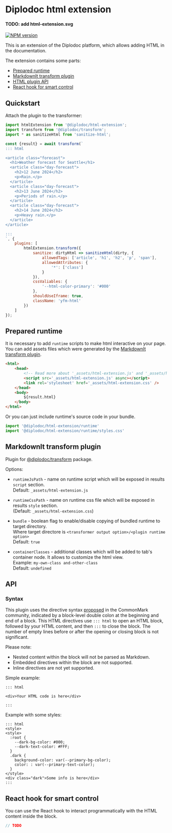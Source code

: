 # Diplodoc html extension

#### TODO: add html-extension.svg
[![NPM version](https://img.shields.io/npm/v/@diplodoc/html-extension.svg?style=flat)](https://www.npmjs.org/package/@diplodoc/html-extension)

This is an extension of the Diplodoc platform, which allows adding HTML in the documentation.

The extension contains some parts:
- [Prepared runtime](#prepared-runtime)
- [MarkdownIt transform plugin](#markdownit-transform-plugin)
- [HTML plugin API](#api)
- [React hook for smart control](#react-hook-for-smart-control)

## Quickstart

Attach the plugin to the transformer:

```js
import htmlExtension from '@diplodoc/html-extension';
import transform from '@diplodoc/transform';
import * as sanitizeHtml from 'sanitize-html';

const {result} = await transform(`
::: html

<article class="forecast">
  <h1>Weather forecast for Seattle</h1>
  <article class="day-forecast">
    <h2>12 June 2024</h2>
    <p>Rain.</p>
  </article>
  <article class="day-forecast">
    <h2>13 June 2024</h2>
    <p>Periods of rain.</p>
  </article>
  <article class="day-forecast">
    <h2>14 June 2024</h2>
    <p>Heavy rain.</p>
  </article>
</article>

:::
`, {
    plugins: [
        htmlExtension.transform({
            sanitize: dirtyHtml => sanitizeHtml(dirty, {
                allowedTags: ['article', 'h1', 'h2', 'p', 'span'],
                allowedAttributes: {
                    '*': ['class']
                }
            }),
            cssValiables: {
                '--html-color-primary': '#000'
            },
            shouldUseIframe: true,
            className: 'yfm-html'
        })
    ]
});
```

## Prepared runtime

It is necessary to add `runtime` scripts to make html interactive on your page.<br/>
You can add assets files which were generated by the [MarkdownIt transform plugin](#markdownit-transform-plugin).
```html
<html>
    <head>
        <!-- Read more about '_assets/html-extension.js' and '_assets/html-extension.css' in 'Transform plugin' section -->
        <script src='_assets/html-extension.js' async></script>
        <link rel='stylesheet' href='_assets/html-extension.css' />
    </head>
    <body>
        ${result.html}
    </body>
</html>
```

Or you can just include runtime's source code in your bundle.
```js
import '@diplodoc/html-extension/runtime'
import '@diplodoc/html-extension/runtime/styles.css'
```

## MarkdownIt transform plugin

Plugin for [@diplodoc/transform](https://github.com/diplodoc-platform/transform) package.

Options:
- `runtimeJsPath` - name on runtime script which will be exposed in results `script` section.<br>
  Default: `_assets/html-extension.js`<br>

- `runtimeCssPath` - name on runtime css file which will be exposed in results `style` section.<br>
  (Default: `_assets/html-extension.css`)<br>

- `bundle` - boolean flag to enable/disable copying of bundled runtime to target directory.<br>
  Where target directore is `<transformer output option>/<plugin runtime option>`<br>
  Default: `true`<br>

- `containerClasses` - additional classes which will be added to tab's container node. It allows to customize the html view.<br>
  Example: `my-own-class and-other-class`<br>
  Default: `undefined`<br>

## API

### Syntax

This plugin uses the directive syntax [proposed](https://talk.commonmark.org/t/generic-directives-plugins-syntax/444) in the CommonMark community, indicated by a block-level double colon at the beginning and end of a block. This HTML directives use `::: html` to open an HTML block, followed by your HTML content, and then `:::` to close the block. The number of empty lines before or after the opening or closing block is not significant.

Please note:
- Nested content within the block will not be parsed as Markdown.
- Embedded directives within the block are not supported.
- Inline directives are not yet supported.


Simple example:
```
::: html

<div>Your HTML code is here</div>

:::
```
Example with some styles:
```
::: html
<style>
<style>
  :root {
    --dark-bg-color: #000;
    --dark-text-color: #FFF;
  }
  .dark {
    background-color: var(--primary-bg-color);
    color: : var(--primary-text-color);
  }
</style>
<div class="dark">Some info is here</div>
:::
```

## React hook for smart control

You can use the React hook to interact programmatically with the HTML content inside the block.

```TypeScript
// TODO
```

